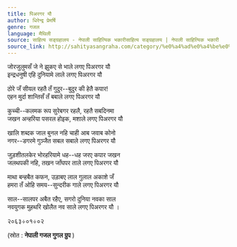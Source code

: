```yaml
---
title: पिअरगर यौ
author: धिरेन्द्र प्रेमर्षि
genre: गजल
language: मैथिली
source: साहित्य सङ्ग्रहालय - नेपाली साहित्यिक भकारीसाहित्य सङ्ग्रहालय | नेपाली साहित्यिक भकारी
source_link: http://sahityasangraha.com/category/%e0%a4%ad%e0%a4%be%e0%a4%b7%e0%a4%be-%e0%a4%ad%e0%a4%be%e0%a4%b7%e0%a5%80-%e0%a4%b8%e0%a4%be%e0%a4%b9%e0%a4%bf%e0%a4%a4%e0%a5%8d%e0%a4%af/%e0%a4%ae%e0%a5%88%e0%a4%a5%e0%a4%bf%e0%a4%b2%e0%a5%80-%e0%a4%b0%e0%a4%9a%e0%a4%a8%e0%a4%be/
---
```


जोरजुलुमसँ जे ने झुकए से भाले लगए पिअरगर यौ  
इन्द्रधनुषी एहि दुनियामे लाले लगए पिअरगर यौ

ठोरे जँ सीयल रहतै तँ गुदुर--बुदुर की हेतै कपार!  
एहन मुर्दा शान्तिसँ तँ बबाले लगए पिअरगर यौ

कुच्ची--कलमक रूप सुरेबगर रहलै, रहतै सबदिनमा  
जखन अन्हरिया पसरल होइक, मशाले लगए पिअरगर यौ

खालि शब्दक जाल बुनल नहि चाही आब जवाब कोनो  
नगर--डगरमे गुञ्जैत सबल सबाले लगए पिअरगर यौ

जुड़शीतलकेर भोरहरियामे धह--धह जरए कपार जखन  
जलथपकी नहि, तखन जाँघपर ताले लगए पिअरगर यौ

माथा बन्हबैत कफन, उड़ाबए लाल गुलाल अकाशे जँ  
हमरा तँ ओहि समय--सुन्दरीक गाले लगए पिअरगर यौ

साल--सालपर अबैत रहैए, सगरो दुनिया नवका साल  
नवयुगक मुहथरि खोलैत नव साले लगए पिअरगर यौ ।

२०६३÷०१÷०२

(स्रोत : **नेपाली गजल गुगल ग्रुप** )
